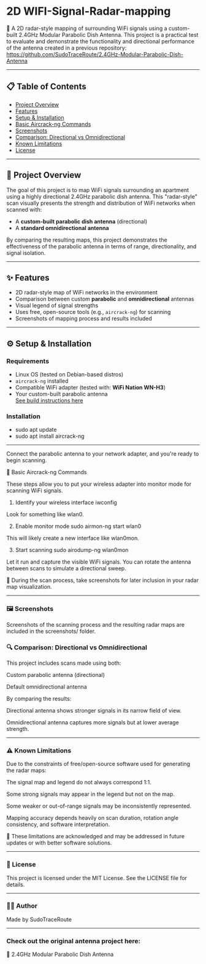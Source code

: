 # 2D WIFI-Signal-Radar-mapping
 📡 A 2D radar-style mapping of surrounding WiFi signals using a custom-built 2.4GHz Modular Parabolic Dish Antenna. 
 This project is a practical test to evaluate and demonstrate the functionality and directional 
 performance of the antenna created in a previous repository: https://github.com/SudoTraceRoute/2.4GHz-Modular-Parabolic-Dish-Antenna

---

## 📋 Table of Contents

- [Project Overview](#project-overview)
- [Features](#features)
- [Setup & Installation](#setup--installation)
- [Basic Aircrack-ng Commands](#basic-aircrack-ng-commands)
- [Screenshots](#screenshots)
- [Comparison: Directional vs Omnidirectional](#comparison-directional-vs-omnidirectional)
- [Known Limitations](#known-limitations)
- [License](#license)

---

## 📡 Project Overview

The goal of this project is to map WiFi signals surrounding an apartment using a highly directional 2.4GHz parabolic dish antenna. This "radar-style" scan visually presents the strength and distribution of WiFi networks when scanned with:

- A **custom-built parabolic dish antenna** (directional)
- A **standard omnidirectional antenna**

By comparing the resulting maps, this project demonstrates the effectiveness of the parabolic antenna in terms of range, directionality, and signal isolation.

---

## ✨ Features

- 2D radar-style map of WiFi networks in the environment
- Comparison between custom **parabolic** and **omnidirectional** antennas
- Visual legend of signal strengths
- Uses free, open-source tools (e.g., `aircrack-ng`) for scanning
- Screenshots of mapping process and results included

---

## ⚙️ Setup & Installation

### Requirements

- Linux OS (tested on Debian-based distros)
- `aircrack-ng` installed
- Compatible WiFi adapter (tested with: **WiFi Nation WN-H3**)
- Your custom-built parabolic antenna  
  [See build instructions here](https://github.com/SudoTraceRoute/2.4GHz-Modular-Parabolic-Dish-Antenna)

### Installation

- sudo apt update
- sudo apt install aircrack-ng


---

Connect the parabolic antenna to your network adapter, and you're ready to begin scanning.

🧪 Basic Aircrack-ng Commands

These steps allow you to put your wireless adapter into monitor mode for scanning WiFi signals.

1. Identify your wireless interface
iwconfig


Look for something like wlan0.

2. Enable monitor mode
sudo airmon-ng start wlan0


This will likely create a new interface like wlan0mon.

3. Start scanning
sudo airodump-ng wlan0mon


Let it run and capture the visible WiFi signals. You can rotate the antenna between scans to simulate a directional sweep.

📸 During the scan process, take screenshots for later inclusion in your radar map visualization.

---

### 🖼️ Screenshots

Screenshots of the scanning process and the resulting radar maps are included in the screenshots/ folder.


### 🔍 Comparison: Directional vs Omnidirectional

This project includes scans made using both:

 Custom parabolic antenna (directional)

 Default omnidirectional antenna

By comparing the results:

Directional antenna shows stronger signals in its narrow field of view.

Omnidirectional antenna captures more signals but at lower average strength.

---

### ⚠️ Known Limitations

Due to the constraints of free/open-source software used for generating the radar maps:

The signal map and legend do not always correspond 1:1.

Some strong signals may appear in the legend but not on the map.

Some weaker or out-of-range signals may be inconsistently represented.

Mapping accuracy depends heavily on scan duration, rotation angle consistency, and software interpretation.

📌 These limitations are acknowledged and may be addressed in future updates or with better software solutions.

---

### 📝 License

This project is licensed under the MIT License.
See the LICENSE
 file for details.

---

### 👨‍🔧 Author

Made by SudoTraceRoute

---

### Check out the original antenna project here:
🔗 2.4GHz Modular Parabolic Dish Antenna
